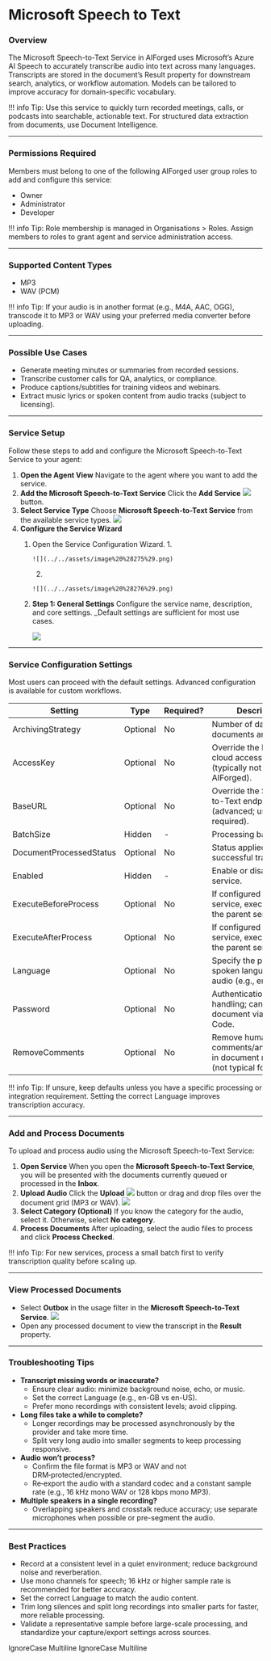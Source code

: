 # Microsoft Speech to Text

### Overview

The Microsoft Speech-to-Text Service in AIForged uses Microsoft’s Azure AI Speech to accurately transcribe audio into text across many languages. Transcripts are stored in the document’s Result property for downstream search, analytics, or workflow automation. Models can be tailored to improve accuracy for domain-specific vocabulary.

!!! info
    Tip: Use this service to quickly turn recorded meetings, calls, or podcasts into searchable, actionable text. For structured data extraction from documents, use Document Intelligence.

***

### Permissions Required

Members must belong to one of the following AIForged user group roles to add and configure this service:

* Owner
* Administrator
* Developer

!!! info
    Tip: Role membership is managed in Organisations > Roles. Assign members to roles to grant agent and service administration access.

***

### Supported Content Types

* MP3
* WAV (PCM)

!!! info
    Tip: If your audio is in another format (e.g., M4A, AAC, OGG), transcode it to MP3 or WAV using your preferred media converter before uploading.

***

### Possible Use Cases

* Generate meeting minutes or summaries from recorded sessions.
* Transcribe customer calls for QA, analytics, or compliance.
* Produce captions/subtitles for training videos and webinars.
* Extract music lyrics or spoken content from audio tracks (subject to licensing).

***

### Service Setup

Follow these steps to add and configure the Microsoft Speech-to-Text Service to your agent:

1. **Open the Agent View**
   Navigate to the agent where you want to add the service.
2. **Add the Microsoft Speech-to-Text Service**
   Click the **Add Service** ![](../../assets/image%20%28129%29.png) button.
3. **Select Service Type**
   Choose **Microsoft Speech-to-Text Service** from the available service types.
   ![](../../assets/image%20%28274%29.png)
4. **Configure the Service Wizard**
   1. Open the Service Configuration Wizard.
      1.

          ![](../../assets/image%20%28275%29.png)
      2.

          ![](../../assets/image%20%28276%29.png)
   2.  **Step 1: General Settings** Configure the service name, description, and core settings. \_Default settings are sufficient for most use cases.

       ![](../../assets/image%20%28277%29.png)
***

### Service Configuration Settings

Most users can proceed with the default settings. Advanced configuration is available for custom workflows.

| Setting                 | Type     | Required? | Description                                                                     |
| ----------------------- | -------- | --------- | ------------------------------------------------------------------------------- |
| ArchivingStrategy       | Optional | No        | Number of days before documents are deleted.                                    |
| AccessKey               | Optional | No        | Override the Microsoft cloud access key (typically not required in AIForged).   |
| BaseURL                 | Optional | No        | Override the Speech-to-Text endpoint (advanced; usually not required).          |
| BatchSize               | Hidden   | -         | Processing batch size.                                                          |
| DocumentProcessedStatus | Optional | No        | Status applied after successful transcription.                                  |
| Enabled                 | Hidden   | -         | Enable or disable the service.                                                  |
| ExecuteBeforeProcess    | Optional | No        | If configured as a child service, execute before the parent service.            |
| ExecuteAfterProcess     | Optional | No        | If configured as a child service, execute after the parent service.             |
| Language                | Optional | No        | Specify the primary spoken language of the audio (e.g., en-US).                 |
| Password                | Optional | No        | Authentication/password handling; can be set per document via Custom Code.      |
| RemoveComments          | Optional | No        | Remove human comments/annotations in document metadata (not typical for audio). |

!!! info
    Tip: If unsure, keep defaults unless you have a specific processing or integration requirement. Setting the correct Language improves transcription accuracy.

***

### Add and Process Documents

To upload and process audio using the Microsoft Speech-to-Text Service:

1. **Open Service**
   When you open the **Microsoft Speech-to-Text Service**, you will be presented with the documents currently queued or processed in the **Inbox**.
2. **Upload Audio**
   Click the **Upload** ![](../../assets/image%20%2813%29%20%281%29.png) button or drag and drop files over the document grid (MP3 or WAV).
   ![](../../assets/image%20%28278%29.png)
3. **Select Category (Optional)**
   If you know the category for the audio, select it. Otherwise, select **No category**.
4. **Process Documents**
   After uploading, select the audio files to process and click **Process Checked**.

!!! info
    Tip: For new services, process a small batch first to verify transcription quality before scaling up.

***

### View Processed Documents

* Select **Outbox** in the usage filter in the **Microsoft Speech-to-Text Service**.
  ![](../../assets/image%20%2851%29.png)
* Open any processed document to view the transcript in the **Result** property.

***

### Troubleshooting Tips

* **Transcript missing words or inaccurate?**
  * Ensure clear audio: minimize background noise, echo, or music.
  * Set the correct Language (e.g., en-GB vs en-US).
  * Prefer mono recordings with consistent levels; avoid clipping.
* **Long files take a while to complete?**
  * Longer recordings may be processed asynchronously by the provider and take more time.
  * Split very long audio into smaller segments to keep processing responsive.
* **Audio won’t process?**
  * Confirm the file format is MP3 or WAV and not DRM‑protected/encrypted.
  * Re‑export the audio with a standard codec and a constant sample rate (e.g., 16 kHz mono WAV or 128 kbps mono MP3).
* **Multiple speakers in a single recording?**
  * Overlapping speakers and crosstalk reduce accuracy; use separate microphones when possible or pre-segment the audio.

***

### Best Practices

* Record at a consistent level in a quiet environment; reduce background noise and reverberation.
* Use mono channels for speech; 16 kHz or higher sample rate is recommended for better accuracy.
* Set the correct Language to match the audio content.
* Trim long silences and split long recordings into smaller parts for faster, more reliable processing.
* Validate a representative sample before large-scale processing, and standardize your capture/export settings across sources.

 IgnoreCase Multiline IgnoreCase Multiline




